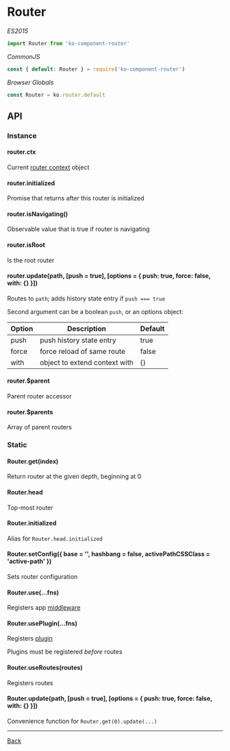 # Router

*ES2015*
```javascript
import Router from 'ko-component-router'
```

*CommonJS*
```javascript
const { default: Router } = require('ko-component-router')
```

*Browser Globals*
```javascript
const Router = ko.router.default
```

## API

### Instance

#### router.ctx
Current [router context](./context.md) object

#### router.initialized
Promise that returns after this router is initialized

#### router.isNavigating()
Observable value that is true if router is navigating

#### router.isRoot
Is the root router

#### router.update(path, [push = true], [options = { push: true, force: false, with: {} }])
Routes to `path`; adds history state entry if `push === true`

Second argument can be a boolean `push`, or an options object:

| Option | Description                    | Default |
| ------ | ------------------------------ | ------- |
| push   | push history state entry       | true    |
| force  | force reload of same route     | false   |
| with   | object to extend context with  | {}      |

#### router.$parent
Parent router accessor

#### router.$parents
Array of parent routers

### Static

#### Router.get(index)
Return router at the given depth, beginning at 0

#### Router.head
Top-most router

#### Router.initialized
Alias for `Router.head.initialized`

#### Router.setConfig({ base = '', hashbang = false, activePathCSSClass = 'active-path' })
Sets router configuration

#### Router.use(...fns)
Registers app [middleware](./middleware.md)

#### Router.usePlugin(...fns)
Registers [plugin](./plugins.md)

Plugins must be registered *before* routes

#### Router.useRoutes(routes)
Registers routes

#### Router.update(path, [push = true], [options = { push: true, force: false, with: {} }])
Convenience function for `Router.get(0).update(...)`

---

[Back](./README.md)
